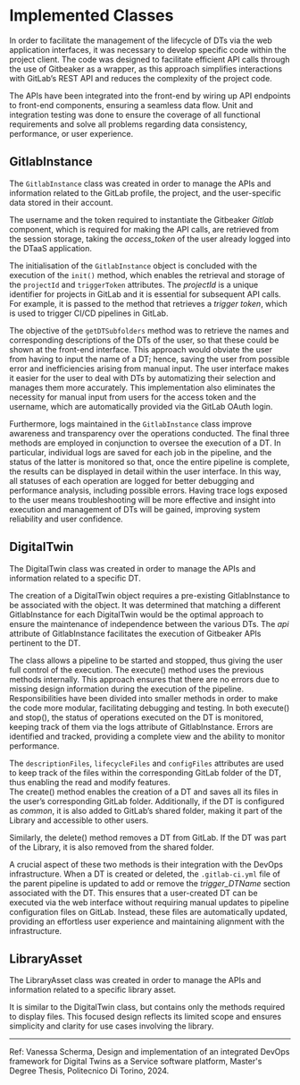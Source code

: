 # Implemented Classes

In order to facilitate the management of the lifecycle of DTs via the web
application interfaces, it was necessary to develop specific code within the
project client. The code was designed to facilitate efficient API calls through
the use of Gitbeaker as a wrapper, as this approach simplifies interactions
with GitLab’s REST API and reduces the complexity of the project code.

The APIs have been integrated into the front-end by wiring up API endpoints to
front-end components, ensuring a seamless data flow. Unit and integration
testing was done to ensure the coverage of all functional requirements and solve
all problems regarding data consistency, performance, or user experience.

## GitlabInstance

The `GitlabInstance` class was created in order to manage the APIs and
information related to the GitLab profile, the project, and the user-specific
data stored in their account.

The username and the token required to instantiate the Gitbeaker _Gitlab_
component, which is required for making the API calls, are retrieved from the
session storage, taking the _access_token_ of the user already logged into the
DTaaS application.

The initialisation of the `GitlabInstance` object is concluded with the
execution of the `init()` method, which enables the retrieval and storage of
the `projectId` and `triggerToken` attributes. The _projectId_ is a unique
identifier for projects in GitLab and it is essential for subsequent API calls.
For example, it is passed to the method that retrieves a _trigger token_,
which is used to trigger CI/CD pipelines in GitLab.

The objective of the `getDTSubfolders` method was to retrieve the names and
corresponding descriptions of the DTs of the user, so that these could be shown
at the front-end interface. This approach would obviate the user from having to
input the name of a DT; hence, saving the user from possible error and
inefficiencies arising from manual input. The user interface makes it easier
for the user to deal with DTs by automatizing their selection and manages them
more accurately. This implementation also eliminates the necessity for manual
input from users for the access token and the username, which are automatically
provided via the GitLab OAuth login.

Furthermore, logs maintained in the `GitlabInstance` class improve awareness
and transparency over the operations conducted. The final three methods are
employed in conjunction to oversee the execution of a DT. In particular,
individual logs are saved for each job in the pipeline, and the status of the
latter is monitored so that, once the entire pipeline is complete, the results
can be displayed in detail within the user interface. In this way, all statuses
of each operation are logged for better debugging and performance analysis,
including possible errors. Having trace logs exposed to the user means
troubleshooting will be more effective and insight into execution and
management of DTs will be gained, improving system reliability and user
confidence.

## DigitalTwin

The DigitalTwin class was created in order to manage the APIs and information
related to a specific DT.

The creation of a DigitalTwin object requires a pre-existing GitlabInstance to
be associated with the object. It was determined that matching a different
GitlabInstance for each DigitalTwin would be the optimal approach to ensure the
maintenance of independence between the various DTs. The _api_ attribute of
GitlabInstance facilitates the execution of Gitbeaker APIs pertinent to the DT.

The class allows a pipeline to be started and stopped, thus giving the user full
control of the execution. The execute() method uses the previous methods
internally. This approach ensures that there are no errors due to missing design
information during the execution of the pipeline. Responsibilities have been
divided into smaller methods in order to make the code more modular, facilitating
debugging and testing. In both execute() and stop(), the status of operations
executed on the DT is monitored, keeping track of them via the logs attribute of
GitlabInstance. Errors are identified and tracked, providing a complete view and
the ability to monitor performance.

The `descriptionFiles`, `lifecycleFiles` and `configFiles` attributes are used
to keep track of the files within the corresponding GitLab folder of the
DT, thus enabling the read and modify features.<br>
The create() method enables the creation of a DT and saves all its files
in the user’s corresponding GitLab folder. Additionally, if the DT is
configured as _common_, it is also added to GitLab’s shared folder,
making it part of the Library and accessible to other users.

Similarly, the delete() method removes a DT from GitLab. If the DT was
part of the Library, it is also removed from the shared folder.

A crucial aspect of these two methods is their integration with the
DevOps infrastructure. When a DT is created or deleted, the
`.gitlab-ci.yml` file of the parent pipeline is updated to add or remove
the _trigger_DTName_ section associated with the DT. This ensures that a
user-created DT can be executed via the web interface without requiring
manual updates to pipeline configuration files on GitLab. Instead, these
files are automatically updated, providing an effortless user experience
and maintaining alignment with the infrastructure.

## LibraryAsset

The LibraryAsset class was created in order to manage the APIs and information
related to a specific library asset.

It is similar to the DigitalTwin class, but contains only the methods required
to display files. This focused design reflects its limited scope and ensures
simplicity and clarity for use cases involving the library.

---

Ref: Vanessa Scherma, Design and implementation of an integrated DevOps
framework for Digital Twins as a Service software platform,
Master's Degree Thesis, Politecnico Di Torino, 2024.
